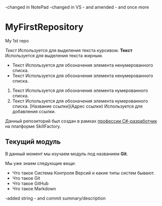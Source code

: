 -changed in NotePad
-changed in VS - and amended - and once more

# MyFirstRepository
My 1st repo

*Текст*	Используется для выделения текста курсивом.
**Текст**	Используется для выделения текста жирным.
* Текст	Используется для обозначения элемента ненумерованного списка.
* Текст	Используется для обозначения элемента ненумерованного списка.

1. Текст	Используется для обозначения элемента нумерованного списка.
2. Текст	Используется для обозначения элемента нумерованного списка.
[Название ссылки](Адрес ссылки)	Используется для добавления ссылки.

Данный репозиторий был создан в рамках [профессии C#-разработчик](https://skillfactory.ru/csharp) на платформе SkillFactory.

## Текущий модуль
В данный момент мы изучаем модуль под названием **Git**.

Мы уже знаем следующие вещи:
* Что такое Система Контроля Версий и какие типы систем бывают.
* Что такое Git
* Что такое GitHub
* Что такое Markdown

-added string - and commit summary/description